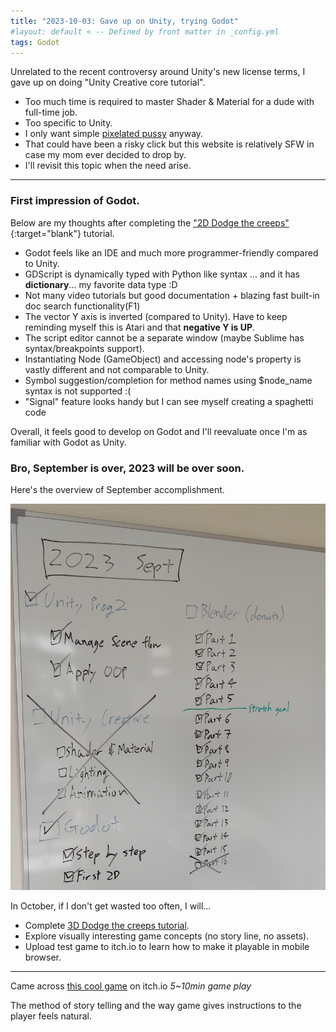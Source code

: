 ```yaml
---
title: "2023-10-03: Gave up on Unity, trying Godot"
#layout: default < -- Defined by front matter in _config.yml
tags: Godot
---
```


Unrelated to the recent controversy around Unity's new license terms, I gave up on doing "Unity Creative core tutorial".
- Too much time is required to master Shader & Material for a dude with full-time job.
- Too specific to Unity.
- I only want simple [pixelated pussy](\asset\recording\2023_09\Japanese_pussy_cat.jpg) anyway.
- That could have been a risky click but this website is relatively SFW in case my mom ever decided to drop by.
- I'll revisit this topic when the need arise.

-----------------


### First impression of Godot. 

Below are my thoughts after completing the  ["2D Dodge the creeps"](https://narco-neko.itch.io/just-another-dodge-the-creeps){:target="blank"} tutorial.

- Godot feels like an IDE and much more programmer-friendly compared to Unity.
- GDScript is dynamically typed with Python like syntax ... and it has **dictionary**... my favorite data type :D
- Not many video tutorials but good documentation + blazing fast built-in doc search functionality(F1)
- The vector Y axis is inverted (compared to Unity). Have to keep reminding myself this is Atari and that **negative Y is UP**.
- The script editor cannot be a separate window (maybe Sublime has syntax/breakpoints support).
- Instantiating Node (GameObject) and accessing node's property is vastly different and not comparable to Unity.
- Symbol suggestion/completion for method names using $node_name syntax is not supported :(
- "Signal" feature looks handy but I can see myself creating a spaghetti code 

Overall, it feels good to develop on Godot and I'll reevaluate once I'm as familiar with Godot as Unity. 

### Bro, September is over, 2023 will be over soon.

Here's the overview of September accomplishment.

![Alt Text](\asset\recording\2023_09\2023_09_progress.jpg)

In October, if I don't get wasted too often, I will...
- Complete [3D Dodge the creeps tutorial](https://docs.godotengine.org/en/stable/getting_started/first_3d_game/index.html).
- Explore visually interesting game concepts (no story line, no assets).
- Upload test game to itch.io to learn how to make it playable in mobile browser.

---------
Came across [this cool game](https://ncase.itch.io/wbwwb) on itch.io *5~10min game play*

The method of story telling and the way game gives instructions to the player feels natural.
